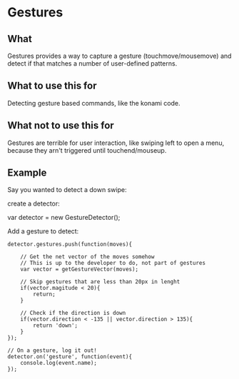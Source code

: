 # Gestures

## What

Gestures provides a way to capture a gesture (touchmove/mousemove) and detect if that matches a number of user-defined patterns.

## What to use this for

Detecting gesture based commands, like the konami code.

## What not to use this for

Gestures are terrible for user interaction, like swiping left to open a menu, because they arn't triggered until touchend/mouseup.

## Example

Say you wanted to detect a down swipe:

create a detector:

  var detector = new GestureDetector();
  
Add a gesture to detect:
  
    detector.gestures.push(function(moves){
    
        // Get the net vector of the moves somehow
        // This is up to the developer to do, not part of gestures
        var vector = getGestureVector(moves);

        // Skip gestures that are less than 20px in lenght
        if(vector.magitude < 20){
            return;
        }
        
        // Check if the direction is down
        if(vector.direction < -135 || vector.direction > 135){
            return 'down';
        }
    });

    // On a gesture, log it out!
    detector.on('gesture', function(event){
        console.log(event.name);
    });

